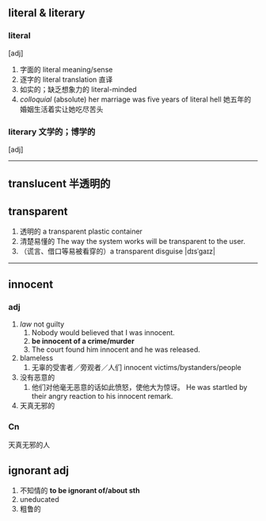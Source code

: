 ## literal & literary
### literal
[adj]
1. 字面的 literal meaning/sense
2. 逐字的 literal translation 直译
3. 如实的；缺乏想象力的 literal-minded
4. *colloquial* (absolute) her marriage was five years of literal hell 她五年的婚姻生活着实让她吃尽苦头

### literary 文学的；博学的
[adj]
***
## translucent 半透明的

## transparent
1. 透明的 a transparent plastic container
2. 清楚易懂的 The way the system works will be transparent to the user.
3. （谎言、借口等易被看穿的）a transparent disguise |dɪsˈgaɪz|

***
## innocent
### adj
1. *law* not guilty
    1. Nobody would believed that I was innocent.
    2. **be innocent of a crime/murder**
    3. The court found him innocent and he was released.
2. blameless
    1. 无辜的受害者／旁观者／人们 innocent victims/bystanders/people
3. 没有恶意的
    1. 他们对他毫无恶意的话如此愤怒，使他大为惊讶。 He was startled by their angry reaction to his innocent remark.
4. 天真无邪的
### Cn
天真无邪的人

## ignorant adj
1. 不知情的 **to be ignorant of/about sth**
2. uneducated
3. 粗鲁的

